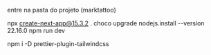 entre na pasta do projeto (marktattoo)

npx create-next-app@15.3.2 .
choco upgrade nodejs.install --version 22.16.0
npm run dev

npm i -D prettier-plugin-tailwindcss
